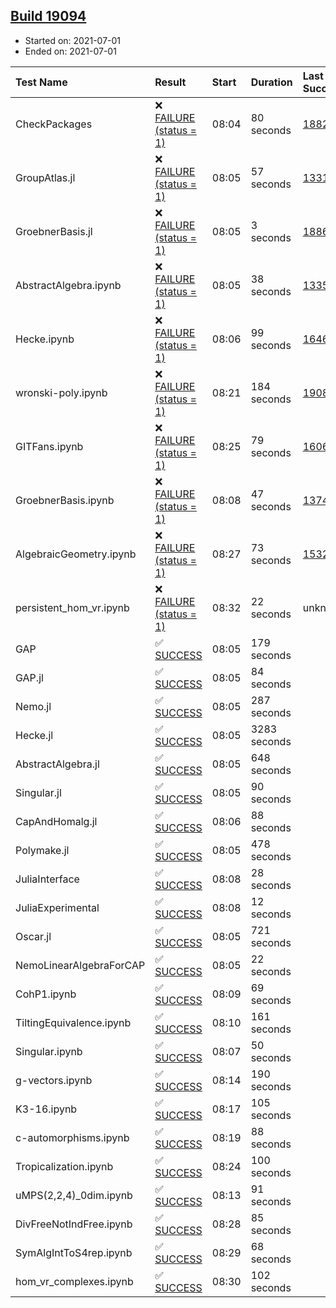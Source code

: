 ## [Build 19094](https://oscarci.mathematik.uni-kl.de/job/oscar/19094/)

* Started on: 2021-07-01
* Ended on: 2021-07-01

| Test Name    | Result | Start | Duration | Last Success | First Failure |
|:-------------|:-------|:------|:---------|:-------------|:--------------|
| CheckPackages | ❌ [FAILURE (status = 1)](https://oscarci.mathematik.uni-kl.de/job/oscar/19094/artifact/logs/build-19094/CheckPackages.log) | 08:04 | 80 seconds | [18822](https://oscarci.mathematik.uni-kl.de/job/oscar/18822/) | [18823](https://oscarci.mathematik.uni-kl.de/job/oscar/18823/) |
| GroupAtlas.jl | ❌ [FAILURE (status = 1)](https://oscarci.mathematik.uni-kl.de/job/oscar/19094/artifact/logs/build-19094/GroupAtlas.jl.log) | 08:05 | 57 seconds | [13311](https://oscarci.mathematik.uni-kl.de/job/oscar/13311/) | [13312](https://oscarci.mathematik.uni-kl.de/job/oscar/13312/) |
| GroebnerBasis.jl | ❌ [FAILURE (status = 1)](https://oscarci.mathematik.uni-kl.de/job/oscar/19094/artifact/logs/build-19094/GroebnerBasis.jl.log) | 08:05 | 3 seconds | [18864](https://oscarci.mathematik.uni-kl.de/job/oscar/18864/) | [18865](https://oscarci.mathematik.uni-kl.de/job/oscar/18865/) |
| AbstractAlgebra.ipynb | ❌ [FAILURE (status = 1)](https://oscarci.mathematik.uni-kl.de/job/oscar/19094/artifact/logs/build-19094/AbstractAlgebra.ipynb.log) | 08:05 | 38 seconds | [13355](https://oscarci.mathematik.uni-kl.de/job/oscar/13355/) | [13356](https://oscarci.mathematik.uni-kl.de/job/oscar/13356/) |
| Hecke.ipynb | ❌ [FAILURE (status = 1)](https://oscarci.mathematik.uni-kl.de/job/oscar/19094/artifact/logs/build-19094/Hecke.ipynb.log) | 08:06 | 99 seconds | [16463](https://oscarci.mathematik.uni-kl.de/job/oscar/16463/) | [16464](https://oscarci.mathematik.uni-kl.de/job/oscar/16464/) |
| wronski-poly.ipynb | ❌ [FAILURE (status = 1)](https://oscarci.mathematik.uni-kl.de/job/oscar/19094/artifact/logs/build-19094/wronski-poly.ipynb.log) | 08:21 | 184 seconds | [19088](https://oscarci.mathematik.uni-kl.de/job/oscar/19088/) | [19089](https://oscarci.mathematik.uni-kl.de/job/oscar/19089/) |
| GITFans.ipynb | ❌ [FAILURE (status = 1)](https://oscarci.mathematik.uni-kl.de/job/oscar/19094/artifact/logs/build-19094/GITFans.ipynb.log) | 08:25 | 79 seconds | [16068](https://oscarci.mathematik.uni-kl.de/job/oscar/16068/) | [16069](https://oscarci.mathematik.uni-kl.de/job/oscar/16069/) |
| GroebnerBasis.ipynb | ❌ [FAILURE (status = 1)](https://oscarci.mathematik.uni-kl.de/job/oscar/19094/artifact/logs/build-19094/GroebnerBasis.ipynb.log) | 08:08 | 47 seconds | [13748](https://oscarci.mathematik.uni-kl.de/job/oscar/13748/) | [13749](https://oscarci.mathematik.uni-kl.de/job/oscar/13749/) |
| AlgebraicGeometry.ipynb | ❌ [FAILURE (status = 1)](https://oscarci.mathematik.uni-kl.de/job/oscar/19094/artifact/logs/build-19094/AlgebraicGeometry.ipynb.log) | 08:27 | 73 seconds | [15322](https://oscarci.mathematik.uni-kl.de/job/oscar/15322/) | [15323](https://oscarci.mathematik.uni-kl.de/job/oscar/15323/) |
| persistent_hom_vr.ipynb | ❌ [FAILURE (status = 1)](https://oscarci.mathematik.uni-kl.de/job/oscar/19094/artifact/logs/build-19094/persistent_hom_vr.ipynb.log) | 08:32 | 22 seconds | unknown | unknown |
| GAP | ✅ [SUCCESS](https://oscarci.mathematik.uni-kl.de/job/oscar/19094/artifact/logs/build-19094/GAP.log) | 08:05 | 179 seconds |  |  |
| GAP.jl | ✅ [SUCCESS](https://oscarci.mathematik.uni-kl.de/job/oscar/19094/artifact/logs/build-19094/GAP.jl.log) | 08:05 | 84 seconds |  |  |
| Nemo.jl | ✅ [SUCCESS](https://oscarci.mathematik.uni-kl.de/job/oscar/19094/artifact/logs/build-19094/Nemo.jl.log) | 08:05 | 287 seconds |  |  |
| Hecke.jl | ✅ [SUCCESS](https://oscarci.mathematik.uni-kl.de/job/oscar/19094/artifact/logs/build-19094/Hecke.jl.log) | 08:05 | 3283 seconds |  |  |
| AbstractAlgebra.jl | ✅ [SUCCESS](https://oscarci.mathematik.uni-kl.de/job/oscar/19094/artifact/logs/build-19094/AbstractAlgebra.jl.log) | 08:05 | 648 seconds |  |  |
| Singular.jl | ✅ [SUCCESS](https://oscarci.mathematik.uni-kl.de/job/oscar/19094/artifact/logs/build-19094/Singular.jl.log) | 08:05 | 90 seconds |  |  |
| CapAndHomalg.jl | ✅ [SUCCESS](https://oscarci.mathematik.uni-kl.de/job/oscar/19094/artifact/logs/build-19094/CapAndHomalg.jl.log) | 08:06 | 88 seconds |  |  |
| Polymake.jl | ✅ [SUCCESS](https://oscarci.mathematik.uni-kl.de/job/oscar/19094/artifact/logs/build-19094/Polymake.jl.log) | 08:05 | 478 seconds |  |  |
| JuliaInterface | ✅ [SUCCESS](https://oscarci.mathematik.uni-kl.de/job/oscar/19094/artifact/logs/build-19094/JuliaInterface.log) | 08:08 | 28 seconds |  |  |
| JuliaExperimental | ✅ [SUCCESS](https://oscarci.mathematik.uni-kl.de/job/oscar/19094/artifact/logs/build-19094/JuliaExperimental.log) | 08:08 | 12 seconds |  |  |
| Oscar.jl | ✅ [SUCCESS](https://oscarci.mathematik.uni-kl.de/job/oscar/19094/artifact/logs/build-19094/Oscar.jl.log) | 08:05 | 721 seconds |  |  |
| NemoLinearAlgebraForCAP | ✅ [SUCCESS](https://oscarci.mathematik.uni-kl.de/job/oscar/19094/artifact/logs/build-19094/NemoLinearAlgebraForCAP.log) | 08:05 | 22 seconds |  |  |
| CohP1.ipynb | ✅ [SUCCESS](https://oscarci.mathematik.uni-kl.de/job/oscar/19094/artifact/logs/build-19094/CohP1.ipynb.log) | 08:09 | 69 seconds |  |  |
| TiltingEquivalence.ipynb | ✅ [SUCCESS](https://oscarci.mathematik.uni-kl.de/job/oscar/19094/artifact/logs/build-19094/TiltingEquivalence.ipynb.log) | 08:10 | 161 seconds |  |  |
| Singular.ipynb | ✅ [SUCCESS](https://oscarci.mathematik.uni-kl.de/job/oscar/19094/artifact/logs/build-19094/Singular.ipynb.log) | 08:07 | 50 seconds |  |  |
| g-vectors.ipynb | ✅ [SUCCESS](https://oscarci.mathematik.uni-kl.de/job/oscar/19094/artifact/logs/build-19094/g-vectors.ipynb.log) | 08:14 | 190 seconds |  |  |
| K3-16.ipynb | ✅ [SUCCESS](https://oscarci.mathematik.uni-kl.de/job/oscar/19094/artifact/logs/build-19094/K3-16.ipynb.log) | 08:17 | 105 seconds |  |  |
| c-automorphisms.ipynb | ✅ [SUCCESS](https://oscarci.mathematik.uni-kl.de/job/oscar/19094/artifact/logs/build-19094/c-automorphisms.ipynb.log) | 08:19 | 88 seconds |  |  |
| Tropicalization.ipynb | ✅ [SUCCESS](https://oscarci.mathematik.uni-kl.de/job/oscar/19094/artifact/logs/build-19094/Tropicalization.ipynb.log) | 08:24 | 100 seconds |  |  |
| uMPS(2,2,4)_0dim.ipynb | ✅ [SUCCESS](https://oscarci.mathematik.uni-kl.de/job/oscar/19094/artifact/logs/build-19094/uMPS-2-2-4-_0dim.ipynb.log) | 08:13 | 91 seconds |  |  |
| DivFreeNotIndFree.ipynb | ✅ [SUCCESS](https://oscarci.mathematik.uni-kl.de/job/oscar/19094/artifact/logs/build-19094/DivFreeNotIndFree.ipynb.log) | 08:28 | 85 seconds |  |  |
| SymAlgIntToS4rep.ipynb | ✅ [SUCCESS](https://oscarci.mathematik.uni-kl.de/job/oscar/19094/artifact/logs/build-19094/SymAlgIntToS4rep.ipynb.log) | 08:29 | 68 seconds |  |  |
| hom_vr_complexes.ipynb | ✅ [SUCCESS](https://oscarci.mathematik.uni-kl.de/job/oscar/19094/artifact/logs/build-19094/hom_vr_complexes.ipynb.log) | 08:30 | 102 seconds |  |  |
